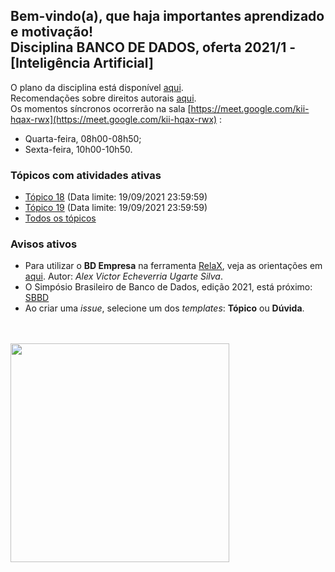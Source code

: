 ## Bem-vindo(a), que haja importantes aprendizado e motivação!<br> Disciplina **BANCO DE DADOS**, oferta 2021/1 - [Inteligência Artificial]

O plano da disciplina está disponível [aqui](./media/bd-2021-1-bia-plano.pdf).<br>
Recomendações sobre direitos autorais [aqui](./media/recomendacao-prograd.pdf).<br>
Os momentos síncronos ocorrerão na sala [https://meet.google.com/kii-hqax-rwx](https://meet.google.com/kii-hqax-rwx) :
- Quarta-feira, 08h00-08h50;
- Sexta-feira, 10h00-10h50.

### Tópicos com atividades ativas

- [Tópico 18](./topicos/topico-18.md) (Data limite: 19/09/2021 23:59:59)<br>
- [Tópico 19](./topicos/topico-19.md) (Data limite: 19/09/2021 23:59:59)<br>
- [Todos os tópicos](topicos/topicos.md)

### Avisos ativos

- Para utilizar o **BD Empresa** na ferramenta [RelaX](https://dbis-uibk.github.io/relax/landing), veja as orientações em [aqui](https://github.com/aveusalex/BD_empresa). Autor: _Alex Victor Echeverria Ugarte Silva_.
- O Simpósio Brasileiro de Banco de Dados, edição 2021, está próximo: [SBBD](https://sbbd.org.br/2021/)
- Ao criar uma *issue*, selecione um dos *templates*: **Tópico** ou **Dúvida**.
<br>
<br>
<img src="./media/franki-chamaki-1K6IQsQbizI-unsplash.jpg" width="350">
